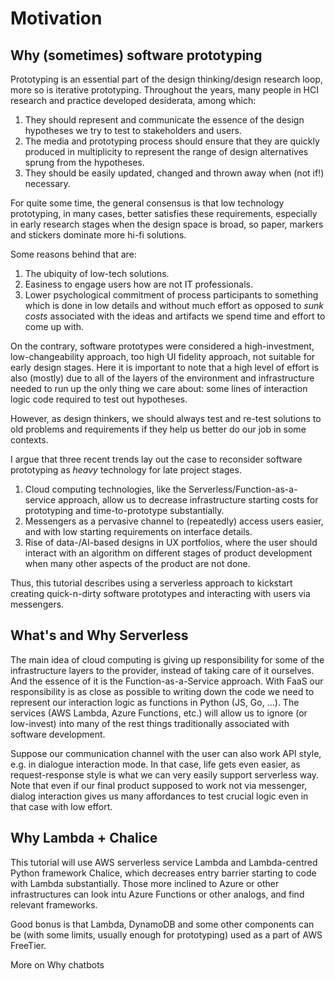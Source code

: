 # Motivation

## Why (sometimes) software prototyping

Prototyping is an essential part of the design thinking/design research loop, more so is iterative prototyping. Throughout the years, many people in HCI research and practice developed desiderata, among which:

1. They should represent and communicate the essence of the design hypotheses we try to test to stakeholders and users.
2. The media and prototyping process should ensure that they are quickly produced in multiplicity to represent the range of design alternatives sprung from the hypotheses.
3. They should be easily updated, changed and thrown away when (not if!) necessary.

For quite some time, the general consensus is that low technology prototyping, in many cases, better satisfies these requirements, especially in early research stages when the design space is broad, so paper, markers and stickers dominate more hi-fi solutions.

Some reasons behind that are:

1. The ubiquity of low-tech solutions.
2. Easiness to engage users how are not IT professionals.
3. Lower psychological commitment of process participants to something which is done in low details and without much effort as opposed to _sunk costs_ associated with the ideas and artifacts we spend time and effort to come up with.

On the contrary, software prototypes were considered a high-investment, low-changeability approach, too high UI fidelity approach, not suitable for early design stages. Here it is important to note that a high level of effort is also (mostly) due to all of the layers of the environment and infrastructure needed to run up the only thing we care about: some lines of interaction logic code required to test out hypotheses.

However, as design thinkers, we should always test and re-test solutions to old problems and requirements if they help us better do our job in some contexts.

I argue that three recent trends lay out the case to reconsider software prototyping as _heavy_ technology for late project stages.

1. Cloud computing technologies, like the Serverless/Function-as-a-service approach, allow us to decrease infrastructure starting costs for prototyping and time-to-prototype substantially.
2. Messengers as a pervasive channel to (repeatedly) access users easier, and with low starting requirements on interface details.
3. Rise of data-/AI-based designs in UX portfolios, where the user should interact with an algorithm on different stages of product development when many other aspects of the product are not done.

Thus, this tutorial describes using a serverless approach to kickstart creating quick-n-dirty software prototypes and interacting with users via messengers.

## What's and Why Serverless

The main idea of cloud computing is giving up responsibility for some of the infrastructure layers to the provider, instead of taking care of it ourselves. And the essence of it is the Function-as-a-Service approach. With FaaS our responsibility is as close as possible to writing down the code we need to represent our interaction logic as functions in Python (JS, Go, ...). The services (AWS Lambda, Azure Functions, etc.) will allow us to ignore (or low-invest) into many of the rest things traditionally associated with software development.

Suppose our communication channel with the user can also work API style, e.g. in dialogue interaction mode. In that case, life gets even easier, as request-response style is what we can very easily support serverless way. Note that even if our final product supposed to work not via messenger, dialog interaction gives us many affordances to test crucial logic even in that case with low effort.

## Why Lambda + Chalice

This tutorial will use AWS serverless service Lambda and Lambda-centred Python framework Chalice, which decreases entry barrier starting to code with Lambda substantially. Those more inclined to Azure or other infrastructures can look intu Azure Functions or other analogs, and find relevant frameworks.

Good bonus is that Lambda, DynamoDB and some other components can be (with some limits, usually enough for prototyping) used as a part of AWS FreeTier.

More on Why chatbots
